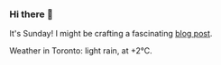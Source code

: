 ### Hi there :wave:

It's Sunday! I might be crafting a fascinating [blog post](https://benjaminwuethrich.dev).

Weather in Toronto: light rain, at +2°C.
